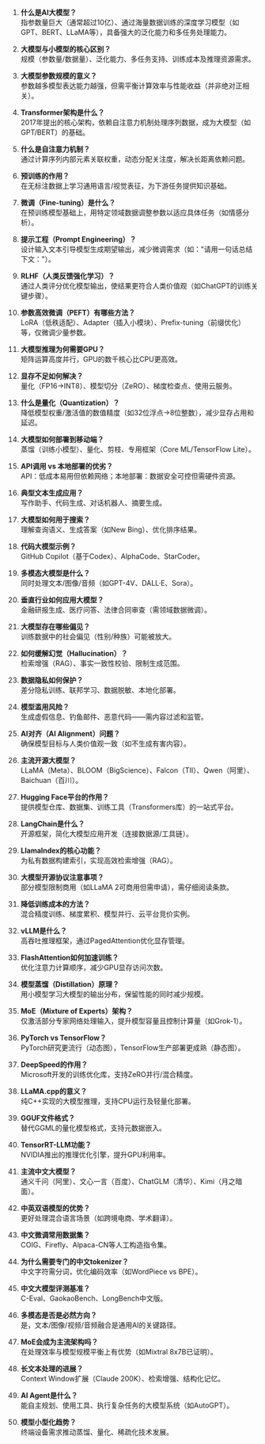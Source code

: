 1. **什么是AI大模型？**  
   指参数量巨大（通常超过10亿）、通过海量数据训练的深度学习模型（如GPT、BERT、LLaMA等），具备强大的泛化能力和多任务处理能力。

2. **大模型与小模型的核心区别？**  
   规模（参数量/数据量）、泛化能力、多任务支持、训练成本及推理资源需求。

3. **大模型参数规模的意义？**  
   参数越多模型表达能力越强，但需平衡计算效率与性能收益（并非绝对正相关）。

4. **Transformer架构是什么？**  
   2017年提出的核心架构，依赖自注意力机制处理序列数据，成为大模型（如GPT/BERT）的基础。

5. **什么是自注意力机制？**  
   通过计算序列内部元素关联权重，动态分配关注度，解决长距离依赖问题。

6. **预训练的作用？**  
   在无标注数据上学习通用语言/视觉表征，为下游任务提供知识基础。

7. **微调（Fine-tuning）是什么？**  
   在预训练模型基础上，用特定领域数据调整参数以适应具体任务（如情感分析）。

8. **提示工程（Prompt Engineering）？**  
   设计输入文本引导模型生成期望输出，减少微调需求（如："请用一句话总结下文："）。

9. **RLHF（人类反馈强化学习）？**  
   通过人类评分优化模型输出，使结果更符合人类价值观（如ChatGPT的训练关键步骤）。

10. **参数高效微调（PEFT）有哪些方法？**  
    LoRA（低秩适配）、Adapter（插入小模块）、Prefix-tuning（前缀优化）等，仅微调少量参数。

11. **大模型推理为何需要GPU？**  
    矩阵运算高度并行，GPU的数千核心比CPU更高效。

12. **显存不足如何解决？**  
    量化（FP16->INT8）、模型切分（ZeRO）、梯度检查点、使用云服务。

13. **什么是量化（Quantization）？**  
    降低模型权重/激活值的数值精度（如32位浮点→8位整数），减少显存占用和延迟。

14. **大模型如何部署到移动端？**  
    蒸馏（训练小模型）、量化、剪枝、专用框架（Core ML/TensorFlow Lite）。

15. **API调用 vs 本地部署的优劣？**  
    API：低成本易用但依赖网络；本地部署：数据安全可控但需硬件资源。

16. **典型文本生成应用？**  
    写作助手、代码生成、对话机器人、摘要生成。

17. **大模型如何用于搜索？**  
    理解查询语义、生成答案（如New Bing）、优化排序结果。

18. **代码大模型示例？**  
    GitHub Copilot（基于Codex）、AlphaCode、StarCoder。

19. **多模态大模型是什么？**  
    同时处理文本/图像/音频（如GPT-4V、DALL·E、Sora）。

20. **垂直行业如何应用大模型？**  
    金融研报生成、医疗问答、法律合同审查（需领域数据微调）。

21. **大模型存在哪些偏见？**  
    训练数据中的社会偏见（性别/种族）可能被放大。

22. **如何缓解幻觉（Hallucination）？**  
    检索增强（RAG）、事实一致性校验、限制生成范围。

23. **数据隐私如何保护？**  
    差分隐私训练、联邦学习、数据脱敏、本地化部署。

24. **模型滥用风险？**  
    生成虚假信息、钓鱼邮件、恶意代码——需内容过滤和监管。

25. **AI对齐（AI Alignment）问题？**  
    确保模型目标与人类价值观一致（如不生成有害内容）。

26. **主流开源大模型？**  
    LLaMA（Meta）、BLOOM（BigScience）、Falcon（TII）、Qwen（阿里）、Baichuan（百川）。

27. **Hugging Face平台的作用？**  
    提供模型仓库、数据集、训练工具（Transformers库）的一站式平台。

28. **LangChain是什么？**  
    开源框架，简化大模型应用开发（连接数据源/工具链）。

29. **LlamaIndex的核心功能？**  
    为私有数据构建索引，实现高效检索增强（RAG）。

30. **大模型开源协议注意事项？**  
    部分模型限制商用（如LLaMA 2可商用但需申请），需仔细阅读条款。

31. **降低训练成本的方法？**  
    混合精度训练、梯度累积、模型并行、云平台竞价实例。

32. **vLLM是什么？**  
    高吞吐推理框架，通过PagedAttention优化显存管理。

33. **FlashAttention如何加速训练？**  
    优化注意力计算顺序，减少GPU显存访问次数。

34. **模型蒸馏（Distillation）原理？**  
    用小模型学习大模型的输出分布，保留性能的同时减少规模。

35. **MoE（Mixture of Experts）架构？**  
    仅激活部分专家网络处理输入，提升模型容量且控制计算量（如Grok-1）。

36. **PyTorch vs TensorFlow？**  
    PyTorch研究更流行（动态图），TensorFlow生产部署更成熟（静态图）。

37. **DeepSpeed的作用？**  
    Microsoft开发的训练优化库，支持ZeRO并行/混合精度。

38. **LLaMA.cpp的意义？**  
    纯C++实现的大模型推理，支持CPU运行及轻量化部署。

39. **GGUF文件格式？**  
    替代GGML的量化模型格式，支持元数据嵌入。

40. **TensorRT-LLM功能？**  
    NVIDIA推出的推理优化引擎，提升GPU利用率。

41. **主流中文大模型？**  
    通义千问（阿里）、文心一言（百度）、ChatGLM（清华）、Kimi（月之暗面）。

42. **中英双语模型的优势？**  
    更好处理混合语言场景（如跨境电商、学术翻译）。

43. **中文微调常用数据集？**  
    COIG、Firefly、Alpaca-CN等人工构造指令集。

44. **为什么需要专门的中文tokenizer？**  
    中文字符需分词，优化编码效率（如WordPiece vs BPE）。

45. **中文大模型评测基准？**  
    C-Eval、GaokaoBench、LongBench中文版。

46. **多模态是否是必然方向？**  
    是，文本/图像/视频/音频融合是通用AI的关键路径。

47. **MoE会成为主流架构吗？**  
    在处理效率与模型规模平衡上有优势（如Mixtral 8x7B已证明）。

48. **长文本处理的进展？**  
    Context Window扩展（Claude 200K）、检索增强、结构化记忆。

49. **AI Agent是什么？**  
    能自主规划、使用工具、执行复杂任务的大模型系统（如AutoGPT）。

50. **模型小型化趋势？**  
    终端设备需求推动蒸馏、量化、稀疏化技术发展。